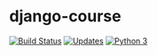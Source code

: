 # django-course

[![Build Status](https://travis-ci.org/dougfraga/django-course.svg?branch=master)](https://travis-ci.org/dougfraga/django-course)
[![Updates](https://pyup.io/repos/github/dougfraga/django-course/shield.svg)](https://pyup.io/repos/github/dougfraga/django-course/)
[![Python 3](https://pyup.io/repos/github/dougfraga/django-course/python-3-shield.svg)](https://pyup.io/repos/github/dougfraga/django-course/)
